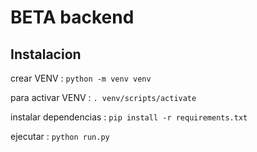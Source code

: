 # BETA backend

## Instalacion 
 
crear VENV : `python -m venv venv`

para activar VENV : `. venv/scripts/activate`

instalar dependencias : `pip install -r requirements.txt`

ejecutar : `python run.py`
